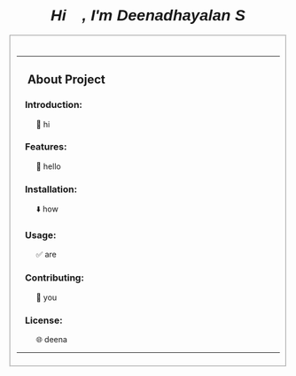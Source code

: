 <font face="Verdana, Geneva, Tahoma, sans-serif">
<h1 align="center"><i>Hi 👋, I'm Deenadhayalan S</i></h1> 
</font>
<fieldset><br> <hr>
<h2 style="font-weight: bold;">&nbsp;&nbsp;&nbsp; About Project</h2>
<h3>&nbsp;&nbsp;&nbsp; Introduction:</h3>
<p>&nbsp;&nbsp;&nbsp;&nbsp;&nbsp;&nbsp;&nbsp;&nbsp; 🔎 hi</p>
<h3>&nbsp;&nbsp;&nbsp; Features:</h3>
<p>&nbsp;&nbsp;&nbsp;&nbsp;&nbsp;&nbsp;&nbsp;&nbsp; 🌟 hello</p>
<h3>&nbsp;&nbsp;&nbsp; Installation:</h3>
<p>&nbsp;&nbsp;&nbsp;&nbsp;&nbsp;&nbsp;&nbsp;&nbsp; ⬇️ how</p>
<h3>&nbsp;&nbsp;&nbsp; Usage:</h3>
<p>&nbsp;&nbsp;&nbsp;&nbsp;&nbsp;&nbsp;&nbsp;&nbsp; ✅ are</p>
<h3>&nbsp;&nbsp;&nbsp; Contributing:</h3>
<p>&nbsp;&nbsp;&nbsp;&nbsp;&nbsp;&nbsp;&nbsp;&nbsp; 📌 you</p>
<h3>&nbsp;&nbsp;&nbsp; License:</h3>
<p>&nbsp;&nbsp;&nbsp;&nbsp;&nbsp;&nbsp;&nbsp;&nbsp; 🌐 deena</p>
  <hr>
</fieldset>
